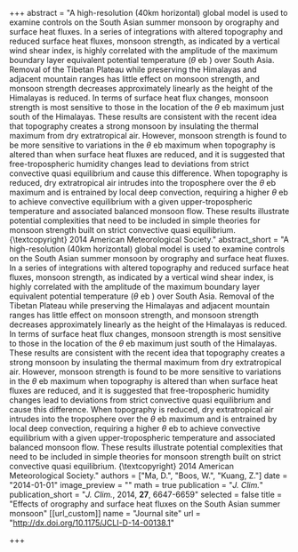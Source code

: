 +++
abstract = "A high-resolution (40km horizontal) global model is used to examine controls on the South Asian summer monsoon by orography and surface heat fluxes. In a series of integrations with altered topography and reduced surface heat fluxes, monsoon strength, as indicated by a vertical wind shear index, is highly correlated with the amplitude of the maximum boundary layer equivalent potential temperature ($\theta$ eb ) over South Asia. Removal of the Tibetan Plateau while preserving the Himalayas and adjacent mountain ranges has little effect on monsoon strength, and monsoon strength decreases approximately linearly as the height of the Himalayas is reduced. In terms of surface heat flux changes, monsoon strength is most sensitive to those in the location of the $\theta$ eb maximum just south of the Himalayas. These results are consistent with the recent idea that topography creates a strong monsoon by insulating the thermal maximum from dry extratropical air. However, monsoon strength is found to be more sensitive to variations in the $\theta$ eb maximum when topography is altered than when surface heat fluxes are reduced, and it is suggested that free-tropospheric humidity changes lead to deviations from strict convective quasi equilibrium and cause this difference. When topography is reduced, dry extratropical air intrudes into the troposphere over the $\theta$ eb maximum and is entrained by local deep convection, requiring a higher $\theta$ eb to achieve convective equilibrium with a given upper-tropospheric temperature and associated balanced monsoon flow. These results illustrate potential complexities that need to be included in simple theories for monsoon strength built on strict convective quasi equilibrium. {\textcopyright} 2014 American Meteorological Society."
abstract_short = "A high-resolution (40km horizontal) global model is used to examine controls on the South Asian summer monsoon by orography and surface heat fluxes. In a series of integrations with altered topography and reduced surface heat fluxes, monsoon strength, as indicated by a vertical wind shear index, is highly correlated with the amplitude of the maximum boundary layer equivalent potential temperature ($\theta$ eb ) over South Asia. Removal of the Tibetan Plateau while preserving the Himalayas and adjacent mountain ranges has little effect on monsoon strength, and monsoon strength decreases approximately linearly as the height of the Himalayas is reduced. In terms of surface heat flux changes, monsoon strength is most sensitive to those in the location of the $\theta$ eb maximum just south of the Himalayas. These results are consistent with the recent idea that topography creates a strong monsoon by insulating the thermal maximum from dry extratropical air. However, monsoon strength is found to be more sensitive to variations in the $\theta$ eb maximum when topography is altered than when surface heat fluxes are reduced, and it is suggested that free-tropospheric humidity changes lead to deviations from strict convective quasi equilibrium and cause this difference. When topography is reduced, dry extratropical air intrudes into the troposphere over the $\theta$ eb maximum and is entrained by local deep convection, requiring a higher $\theta$ eb to achieve convective equilibrium with a given upper-tropospheric temperature and associated balanced monsoon flow. These results illustrate potential complexities that need to be included in simple theories for monsoon strength built on strict convective quasi equilibrium. {\textcopyright} 2014 American Meteorological Society."
authors = ["Ma, D.", "Boos, W.", "Kuang, Z."]
date = "2014-01-01"
image_preview = ""
math = true
publication = "*J. Clim.*"
publication_short = "*J. Clim.*, 2014, **27**, 6647-6659"
selected = false
title = "Effects of orography and surface heat fluxes on the South Asian summer monsoon"
[[url_custom]]
   name = "Journal site"
   url = "http://dx.doi.org/10.1175/JCLI-D-14-00138.1"


+++